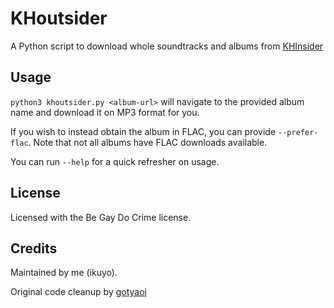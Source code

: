 # KHoutsider

A Python script to download whole soundtracks and albums from [KHInsider](https://downloads.khinsider.com/)

## Usage

`python3 khoutsider.py <album-url>` will navigate to the provided album name and download it on MP3 format for you.

If you wish to instead obtain the album in FLAC, you can provide `--prefer-flac`. Note that not all albums have FLAC downloads available.

You can run `--help` for a quick refresher on usage.

## License

Licensed with the Be Gay Do Crime license.

## Credits

Maintained by me (ikuyo).

Original code cleanup by [gotyaoi](https://github.com/gotyaoi)
